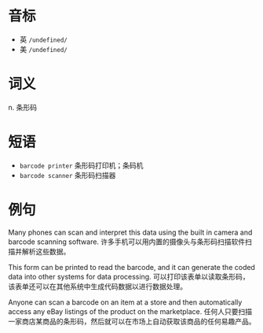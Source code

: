 # 音标

- 英 `/undefined/`
- 美 `/undefined/`

# 词义

n. 条形码


# 短语

- `barcode printer` 条形码打印机；条码机
- `barcode scanner` 条形码扫描器

# 例句

Many phones can scan and interpret this data using the built in camera and barcode scanning software.
许多手机可以用内置的摄像头与条形码扫描软件扫描并解析这些数据。

This form can be printed to read the barcode, and it can generate the coded data into other systems for data processing.
可以打印该表单以读取条形码，该表单还可以在其他系统中生成代码数据以进行数据处理。

Anyone can scan a barcode on an item at a store and then automatically access any eBay listings of the product on the marketplace.
任何人只要扫描一家商店某商品的条形码，然后就可以在市场上自动获取该商品的任何易趣产品。


